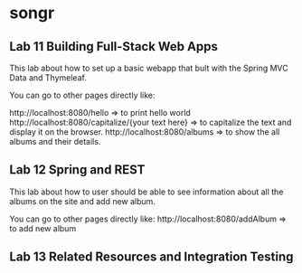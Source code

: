 # songr

## Lab 11 Building Full-Stack Web Apps

This lab about how to set up a basic webapp that bult with the Spring MVC Data and Thymeleaf.

You can go to other pages directly like:

http://localhost:8080/hello => to print hello world
http://localhost:8080/capitalize/{your text here} => to capitalize the text and display it on the browser.
http://localhost:8080/albums => to show the all albums and their details.

## Lab 12 Spring and REST

This lab about how to user should be able to see information about all the albums on the site and add new album.

You can go to other pages directly like:
http://localhost:8080/addAlbum => to add new album

## Lab 13 Related Resources and Integration Testing

